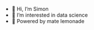 - 👋 Hi, I’m Simon
- 👀 I’m interested in data science
- 🥤 Powered by mate lemonade
<!---
sim-bath/sim-bath is a ✨ special ✨ repository because its `README.md` (this file) appears on your GitHub profile.
You can click the Preview link to take a look at your changes.
--->
